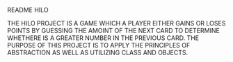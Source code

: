 README HILO 

THE HILO PROJECT IS A GAME WHICH A PLAYER EITHER GAINS OR LOSES POINTS BY GUESSING THE 
AMOINT OF THE NEXT CARD TO DETERMINE WHETHERE IS A GREATER NUMBER IN THE PREVIOUS CARD. 
THE PURPOSE OF THIS PROJECT IS TO
APPLY THE PRINCIPLES OF ABSTRACTION AS WELL AS UTILIZING CLASS AND OBJECTS. 